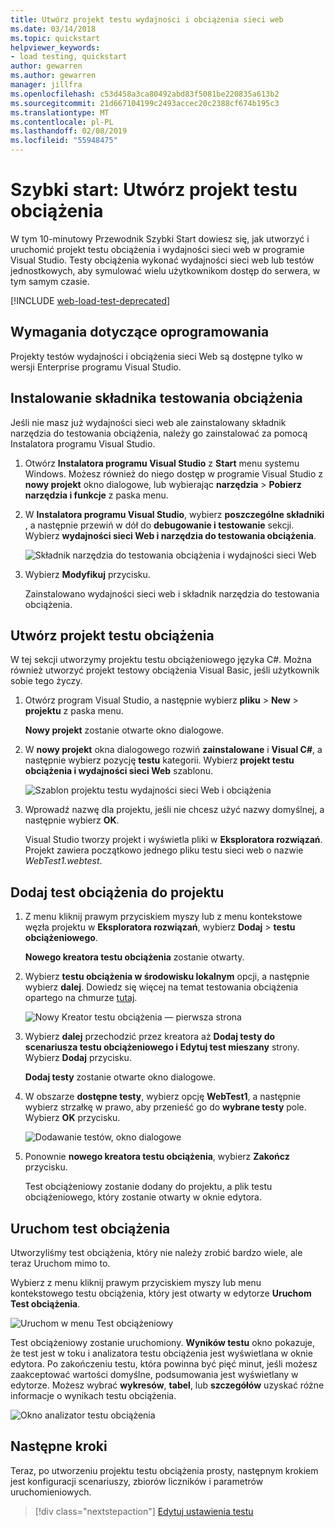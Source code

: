 ```yaml
---
title: Utwórz projekt testu wydajności i obciążenia sieci web
ms.date: 03/14/2018
ms.topic: quickstart
helpviewer_keywords:
- load testing, quickstart
author: gewarren
ms.author: gewarren
manager: jillfra
ms.openlocfilehash: c53d458a3ca80492abd83f5081be220835a613b2
ms.sourcegitcommit: 21d667104199c2493accec20c2388cf674b195c3
ms.translationtype: MT
ms.contentlocale: pl-PL
ms.lasthandoff: 02/08/2019
ms.locfileid: "55948475"
---
```

# <a name="quickstart-create-a-load-test-project"></a>Szybki start: Utwórz projekt testu obciążenia

W tym 10-minutowy Przewodnik Szybki Start dowiesz się, jak utworzyć i uruchomić projekt testu obciążenia i wydajności sieci web w programie Visual Studio. Testy obciążenia wykonać wydajności sieci web lub testów jednostkowych, aby symulować wielu użytkownikom dostęp do serwera, w tym samym czasie.

[!INCLUDE [web-load-test-deprecated](includes/web-load-test-deprecated.md)]

## <a name="software-requirements"></a>Wymagania dotyczące oprogramowania

Projekty testów wydajności i obciążenia sieci Web są dostępne tylko w wersji Enterprise programu Visual Studio.

## <a name="install-the-load-testing-component"></a>Instalowanie składnika testowania obciążenia

Jeśli nie masz już wydajności sieci web ale zainstalowany składnik narzędzia do testowania obciążenia, należy go zainstalować za pomocą Instalatora programu Visual Studio.

1. Otwórz **Instalatora programu Visual Studio** z **Start** menu systemu Windows. Możesz również do niego dostęp w programie Visual Studio z **nowy projekt** okno dialogowe, lub wybierając **narzędzia** > **Pobierz narzędzia i funkcje** z paska menu.

1. W **Instalatora programu Visual Studio**, wybierz **poszczególne składniki** , a następnie przewiń w dół do **debugowanie i testowanie** sekcji. Wybierz **wydajności sieci Web i narzędzia do testowania obciążenia**.

   ![Składnik narzędzia do testowania obciążenia i wydajności sieci Web](media/web-perf-load-testing-tools-component.png)

1. Wybierz **Modyfikuj** przycisku.

   Zainstalowano wydajności sieci web i składnik narzędzia do testowania obciążenia.

## <a name="create-a-load-test-project"></a>Utwórz projekt testu obciążenia

W tej sekcji utworzymy projektu testu obciążeniowego języka C#. Można również utworzyć projekt testowy obciążenia Visual Basic, jeśli użytkownik sobie tego życzy.

1. Otwórz program Visual Studio, a następnie wybierz **pliku** > **New** > **projektu** z paska menu.

   **Nowy projekt** zostanie otwarte okno dialogowe.

1. W **nowy projekt** okna dialogowego rozwiń **zainstalowane** i **Visual C#**, a następnie wybierz pozycję **testu** kategorii. Wybierz **projekt testu obciążenia i wydajności sieci Web** szablonu.

   ![Szablon projektu testu wydajności sieci Web i obciążenia](media/web-perf-load-test-project-template.png)

1. Wprowadź nazwę dla projektu, jeśli nie chcesz użyć nazwy domyślnej, a następnie wybierz **OK**.

   Visual Studio tworzy projekt i wyświetla pliki w **Eksploratora rozwiązań**. Projekt zawiera początkowo jednego pliku testu sieci web o nazwie *WebTest1.webtest*.

## <a name="add-a-load-test-to-the-project"></a>Dodaj test obciążenia do projektu

1. Z menu kliknij prawym przyciskiem myszy lub z menu kontekstowe węzła projektu w **Eksploratora rozwiązań**, wybierz **Dodaj** > **testu obciążeniowego**.

   **Nowego kreatora testu obciążenia** zostanie otwarty.

1. Wybierz **testu obciążenia w środowisku lokalnym** opcji, a następnie wybierz **dalej**. Dowiedz się więcej na temat testowania obciążenia opartego na chmurze [tutaj](/azure/devops/test/load-test/get-started-simple-cloud-load-test?view=vsts).

   ![Nowy Kreator testu obciążenia — pierwsza strona](media/load-test-wizard-page-1.png)

1. Wybierz **dalej** przechodzić przez kreatora aż **Dodaj testy do scenariusza testu obciążeniowego i Edytuj test mieszany** strony. Wybierz **Dodaj** przycisku.

   **Dodaj testy** zostanie otwarte okno dialogowe.

1. W obszarze **dostępne testy**, wybierz opcję **WebTest1**, a następnie wybierz strzałkę w prawo, aby przenieść go do **wybrane testy** pole. Wybierz **OK** przycisku.

   ![Dodawanie testów, okno dialogowe](media/add-tests-dialog-box.png)

1. Ponownie **nowego kreatora testu obciążenia**, wybierz **Zakończ** przycisku.

   Test obciążeniowy zostanie dodany do projektu, a plik testu obciążeniowego, który zostanie otwarty w oknie edytora.

## <a name="run-the-load-test"></a>Uruchom test obciążenia

Utworzyliśmy test obciążenia, który nie należy zrobić bardzo wiele, ale teraz Uruchom mimo to.

Wybierz z menu kliknij prawym przyciskiem myszy lub menu kontekstowego testu obciążenia, który jest otwarty w edytorze **Uruchom Test obciążenia**.

![Uruchom w menu Test obciążeniowy](media/run-load-test.png)

Test obciążeniowy zostanie uruchomiony. **Wyników testu** okno pokazuje, że test jest w toku i analizatora testu obciążenia jest wyświetlana w oknie edytora. Po zakończeniu testu, która powinna być pięć minut, jeśli możesz zaakceptować wartości domyślne, podsumowania jest wyświetlany w edytorze. Możesz wybrać **wykresów**, **tabel**, lub **szczegółów** uzyskać różne informacje o wynikach testu obciążenia.

![Okno analizator testu obciążenia](media/load-test-analyzer.png)

## <a name="next-steps"></a>Następne kroki

Teraz, po utworzeniu projektu testu obciążenia prosty, następnym krokiem jest konfiguracji scenariuszy, zbiorów liczników i parametrów uruchomieniowych.

> [!div class="nextstepaction"]
> [Edytuj ustawienia testu](edit-load-tests.md)
